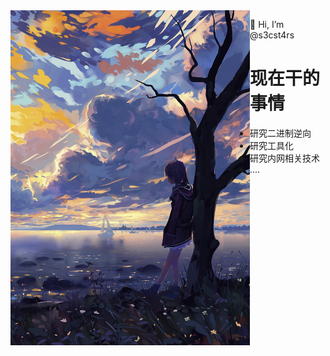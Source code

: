 <img align="left" src="https://github.com/s3cst4rs/s3cst4rs/blob/main/png.png" width='383px' height='536px'>

👋 Hi, I’m @s3cst4rs

# 现在干的事情
- 研究二进制逆向
- 研究工具化
- 研究内网相关技术
- ....

